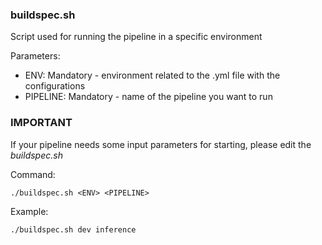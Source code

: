 ### buildspec.sh

Script used for running the pipeline in a specific environment

Parameters:
* ENV: Mandatory - environment related to the .yml file with the configurations
* PIPELINE: Mandatory - name of the pipeline you want to run

### IMPORTANT

If your pipeline needs some input parameters for starting, please edit the *buildspec.sh*

Command:

```
./buildspec.sh <ENV> <PIPELINE>
```

Example:

```
./buildspec.sh dev inference

```